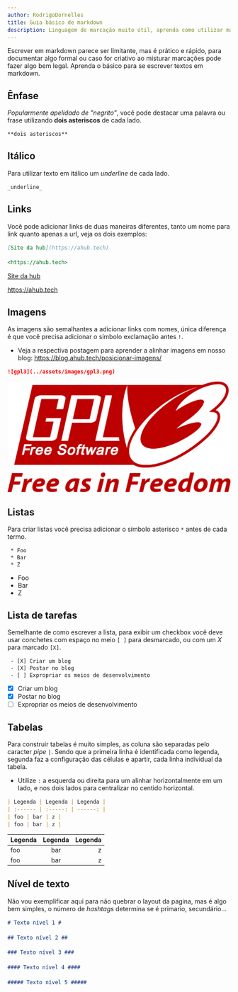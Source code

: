 ```yaml
---
author: RodrigoDornelles
title: Guia básico de markdown
description: Linguagem de marcação muito útil, aprenda como utilizar markdown.
---
```


Escrever em markdown parece ser limitante, mas é prático e rápido, para documentar algo formal ou caso for criativo ao misturar marcações pode fazer algo bem legal. Aprenda o básico para se escrever textos em markdown.

## Ênfase ##

_Popularmente apelidado de "negrito"_, você pode destacar uma palavra ou frase utilizando **dois asteriscos** de cada lado.

```MARKDOWN
**dois asteriscos**
```

## Itálico ##

Para utilizar texto em itálico um _underline_ de cada lado.

```MARKDOWN
_underline_
```

## Links ##

Você pode adicionar links de duas maneiras diferentes, tanto um nome para link quanto apenas a url, veja os dois exemplos:

```MARKDOWN
[Site da hub](https://ahub.tech)

<https://ahub.tech>
```

[Site da hub](https://ahub.tech)

<https://ahub.tech>

## Imagens ##

As imagens são semalhantes a adicionar links com nomes, única diferença é que você precisa adicionar o símbolo exclamação antes `!`.

* Veja a respectiva postagem para aprender a alinhar imagens em nosso blog: <https://blog.ahub.tech/posicionar-imagens/>

```MARKDOWN
![gpl3](../assets/images/gpl3.png)
```

![gpl3](../assets/images/gpl3.png)

## Listas ##

Para criar listas você precisa adicionar o símbolo asterisco `*` antes de cada termo.

```
 * Foo
 * Bar
 * Z
```

 * Foo
 * Bar
 * Z

## Lista de tarefas ##

Semelhante de como escrever a lista, para exibir um checkbox você deve usar conchetes com espaço no meio `[ ]` para desmarcado, ou com um _X_ para marcado `[X]`.

```
 - [X] Criar um blog
 - [X] Postar no blog
 - [ ] Expropriar os meios de desenvolvimento
```

 - [X] Criar um blog
 - [X] Postar no blog
 - [ ] Expropriar os meios de desenvolvimento

## Tabelas ##

Para construir tabelas é muito simples, as coluna são separadas pelo caracter _pipe_ `|`. Sendo que a primeira linha é identificada como legenda, segunda faz a configuração das células e apartir, cada linha individual da tabela.

* Utilize `:` a esquerda ou direita para um alinhar horizontalmente em um lado, e nos dois lados para centralizar no centido horizontal.

```MARKDOWN
| Legenda | Legenda | Legenda |
| :------ | :-----: | ------: |
| foo | bar | z |
| foo | bar | z |
```

| Legenda | Legenda | Legenda |
| :------ | :-----: | ------: |
| foo | bar | z |
| foo | bar | z |

## Nível de texto ##

Não vou exemplificar aqui para não quebrar o layout da pagina, mas é algo bem simples, o número de _hashtags_ determina se é primario, secundário...

```MARKDOWN
# Texto nível 1 #

## Texto nível 2 ##

### Texto nível 3 ###

#### Texto nível 4 ####

##### Texto nível 5 #####
```
